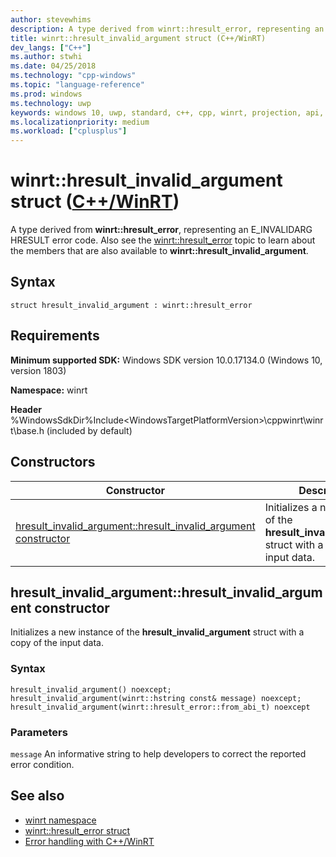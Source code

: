 ```yaml
---
author: stevewhims
description: A type derived from winrt::hresult_error, representing an E_INVALIDARG HRESULT error code.
title: winrt::hresult_invalid_argument struct (C++/WinRT)
dev_langs: ["C++"]
ms.author: stwhi
ms.date: 04/25/2018
ms.technology: "cpp-windows"
ms.topic: "language-reference"
ms.prod: windows
ms.technology: uwp
keywords: windows 10, uwp, standard, c++, cpp, winrt, projection, api, reference, hresult, error, code, E_INVALIDARG
ms.localizationpriority: medium
ms.workload: ["cplusplus"]
---
```


# winrt::hresult_invalid_argument struct ([C++/WinRT](/windows/uwp/cpp-and-winrt-apis/intro-to-using-cpp-with-winrt))
A type derived from **winrt::hresult_error**, representing an E_INVALIDARG HRESULT error code. Also see the [winrt::hresult_error](hresult-error.md) topic to learn about the members that are also available to **winrt::hresult_invalid_argument**.

## Syntax
```cppwinrt
struct hresult_invalid_argument : winrt::hresult_error
```

## Requirements
**Minimum supported SDK:** Windows SDK version 10.0.17134.0 (Windows 10, version 1803)

**Namespace:** winrt

**Header** %WindowsSdkDir%Include\<WindowsTargetPlatformVersion>\cppwinrt\winrt\base.h (included by default)

## Constructors
|Constructor|Description|
|------------|-----------------|
|[hresult_invalid_argument::hresult_invalid_argument constructor](#hresultinvalidargumenthresultinvalidargument-constructor)|Initializes a new instance of the **hresult_invalid_argument** struct with a copy of the input data.|

## hresult_invalid_argument::hresult_invalid_argument constructor
Initializes a new instance of the **hresult_invalid_argument** struct with a copy of the input data.

### Syntax
```cppwinrt
hresult_invalid_argument() noexcept;
hresult_invalid_argument(winrt::hstring const& message) noexcept;
hresult_invalid_argument(winrt::hresult_error::from_abi_t) noexcept
```

### Parameters
`message`
An informative string to help developers to correct the reported error condition.

## See also 
* [winrt namespace](../winrt.md)
* [winrt::hresult_error struct](hresult-error.md)
* [Error handling with C++/WinRT](/windows/uwp/cpp-and-winrt-apis/error-handling)
